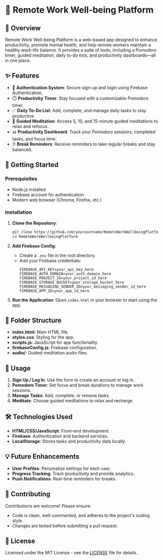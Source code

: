 # 🌱 Remote Work Well-being Platform

## 📖 Overview

Remote Work Well-being Platform is a web-based app designed to enhance productivity, promote mental health, and help remote workers maintain a healthy work-life balance. It provides a suite of tools, including a Pomodoro timer, guided meditation, daily to-do lists, and productivity dashboards—all in one place.

## ✨ Features

- 🔐 **Authentication System**: Secure sign-up and login using Firebase Authentication.
- ⏱️ **Productivity Timer**: Stay focused with a customizable Pomodoro timer.
- ✅ **Daily To-Do List**: Add, complete, and manage daily tasks to stay productive.
- 🧘 **Guided Meditation**: Access 5, 10, and 15-minute guided meditations to relax and refocus.
- 📊 **Productivity Dashboard**: Track your Pomodoro sessions, completed tasks, and focus time.
- ⏰ **Break Reminders**: Receive reminders to take regular breaks and stay balanced.

## 🚀 Getting Started

### Prerequisites

- Node.js installed
- Firebase account for authentication
- Modern web browser (Chrome, Firefox, etc.)

### Installation

1. **Clone the Repository**:
   ```bash
   git clone https://github.com/yourusername/RemoteWorkWellbeingPlatform.git
   cd RemoteWorkWellbeingPlatform
   ```

2. **Add Firebase Config**:
   - Create a `.env` file in the root directory.
   - Add your Firebase credentials:
     ```
     FIREBASE_API_KEY=your_api_key_here
     FIREBASE_AUTH_DOMAIN=your_auth_domain_here
     FIREBASE_PROJECT_ID=your_project_id_here
     FIREBASE_STORAGE_BUCKET=your_storage_bucket_here
     FIREBASE_MESSAGING_SENDER_ID=your_messaging_sender_id_here
     FIREBASE_APP_ID=your_app_id_here
     ```

3. **Run the Application**:
   Open `index.html` in your browser to start using the app.

## 📂 Folder Structure

- **index.html**: Main HTML file.
- **styles.css**: Styling for the app.
- **scripts.js**: JavaScript for app functionality.
- **firebaseConfig.js**: Firebase configuration.
- **audio/**: Guided meditation audio files.

## 🔧 Usage

1. **Sign Up / Log In**: Use the form to create an account or log in.
2. **Pomodoro Timer**: Set focus and break durations to manage work sessions.
3. **Manage Tasks**: Add, complete, or remove tasks.
4. **Meditate**: Choose guided meditations to relax and recharge.

## 🛠️ Technologies Used

- **HTML/CSS/JavaScript**: Front-end development.
- **Firebase**: Authentication and backend services.
- **LocalStorage**: Stores tasks and productivity data locally.


## 💡 Future Enhancements

- **User Profiles**: Personalize settings for each user.
- **Progress Tracking**: Track productivity and provide analytics.
- **Push Notifications**: Real-time reminders for breaks.

## 🤝 Contributing

Contributions are welcome! Please ensure:
- Code is clean, well-commented, and adheres to the project's coding style.
- Changes are tested before submitting a pull request.

## 📜 License

Licensed under the MIT License - see the [LICENSE](LICENSE) file for details.
